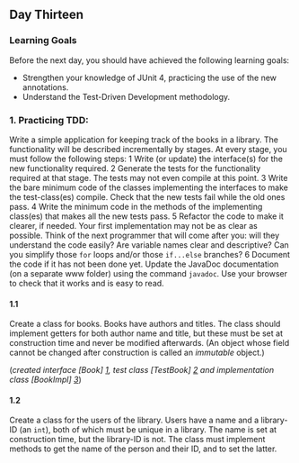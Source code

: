 ## Day Thirteen

### Learning Goals

Before the next day, you should have achieved the following learning goals:
  * Strengthen your knowledge of JUnit 4, practicing the use of the new annotations.
  * Understand the Test-Driven Development methodology.

### 1. Practicing TDD:

Write a simple application for keeping track of the books in a library. The functionality will be described
incrementally by stages. At every stage, you must follow the following steps:
	1 Write (or update) the interface(s) for the new functionality required.
	2 Generate the tests for the functionality required at that stage. The tests may not even compile at this point.
	3 Write the bare minimum code of the classes implementing the interfaces to make the test-class(es) compile.
	  Check that the new tests fail while the old ones pass.
	4 Write the minimum code in the methods of the implementing class(es) that makes all the new tests pass.
	5 Refactor the code to make it clearer, if needed. Your first implementation may not be as clear as possible.
	  Think of the next programmer that will come after you: will they understand the code easily? Are variable names
	  clear and descriptive? Can you simplify those `for` loops and/or those `if...else` branches?
	6 Document the code if it has not been done yet. Update the JavaDoc documentation (on a separate www folder)
	   using the command `javadoc`. Use your browser to check that it works and is easy to read.

#### 1.1

Create a class for books. Books have authors and titles. The class should implement getters for both author name
and title, but these must be set at construction time and never be modified afterwards.
(An object whose field cannot be changed after construction is called an *immutable* object.)

(*created interface [Book] [1], test class [TestBook] [2] and implementation class [BookImpl] [3]*)

#### 1.2

Create a class for the users of the library. Users have a name and a library-ID (an `int`), both of which must be
unique in a library. The name is set at construction time, but the library-ID is not. The class must implement
methods to get the name of the person and their ID, and to set the latter.



[1]: https://github.com/BBK-PiJ-2014-21/Lab-Exercises/blob/master/day13/src/practicingTDD/Book.java
[2]: https://github.com/BBK-PiJ-2014-21/Lab-Exercises/blob/master/day13/src/practicingTDD/TestBook.java
[3]: https://github.com/BBK-PiJ-2014-21/Lab-Exercises/blob/master/day13/src/practicingTDD/BookImpl.java

